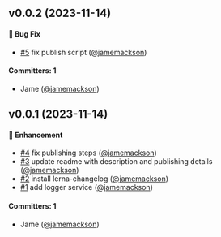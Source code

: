 
## v0.0.2 (2023-11-14)

#### :bug: Bug Fix
* [#5](https://github.com/spacethree/ember-logging/pull/5) fix publish script ([@jamemackson](https://github.com/jamemackson))

#### Committers: 1
- Jame ([@jamemackson](https://github.com/jamemackson))


## v0.0.1 (2023-11-14)

#### :rocket: Enhancement
* [#4](https://github.com/spacethree/ember-logging/pull/4) fix publishing steps ([@jamemackson](https://github.com/jamemackson))
* [#3](https://github.com/spacethree/ember-logging/pull/3) update readme with description and publishing details ([@jamemackson](https://github.com/jamemackson))
* [#2](https://github.com/spacethree/ember-logging/pull/2) install lerna-changelog ([@jamemackson](https://github.com/jamemackson))
* [#1](https://github.com/spacethree/ember-logging/pull/1) add logger service ([@jamemackson](https://github.com/jamemackson))

#### Committers: 1
- Jame ([@jamemackson](https://github.com/jamemackson))
